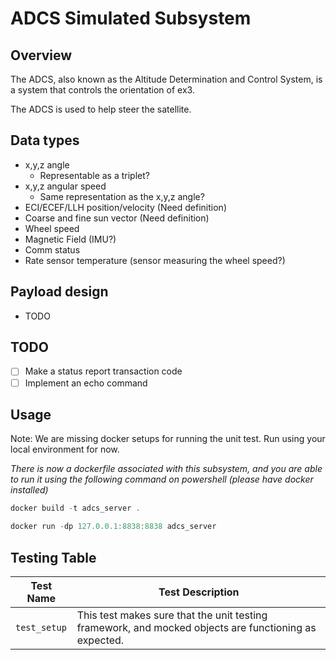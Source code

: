 # ADCS Simulated Subsystem

## Overview

The ADCS, also known as the Altitude Determination and Control System, is a
system that controls the orientation of ex3.

The ADCS is used to help steer the satellite.

## Data types
- x,y,z angle
  - Representable as a triplet?
- x,y,z angular speed
  - Same representation as the x,y,z angle?
- ECI/ECEF/LLH position/velocity (Need definition)
- Coarse and fine sun vector (Need definition)
- Wheel speed
- Magnetic Field (IMU?)
- Comm status
- Rate sensor temperature (sensor measuring the wheel speed?)

## Payload design
- TODO

## TODO
- [ ] Make a status report transaction code
- [ ] Implement an echo command

## Usage

Note: We are missing docker setups for running the unit test. Run using your local environment for now.

_There is now a dockerfile associated with this subsystem, and you are able to
run it using the following command on powershell (please have docker installed)_


```powershell
docker build -t adcs_server .
```

```powershell
docker run -dp 127.0.0.1:8838:8838 adcs_server
```

## Testing Table

| Test Name | Test Description |
| --- | --- | 
| `test_setup` | This test makes sure that the unit testing framework, and mocked objects are functioning as expected. |
